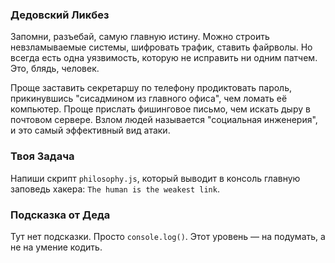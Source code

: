 ### Дедовский Ликбез

Запомни, разъебай, самую главную истину. Можно строить невзламываемые системы, шифровать трафик, ставить файрволы. Но всегда есть одна уязвимость, которую не исправить ни одним патчем. Это, блядь, человек.

Проще заставить секретаршу по телефону продиктовать пароль, прикинувшись "сисадмином из главного офиса", чем ломать её компьютер. Проще прислать фишинговое письмо, чем искать дыру в почтовом сервере. Взлом людей называется "социальная инженерия", и это самый эффективный вид атаки.

### Твоя Задача

Напиши скрипт `philosophy.js`, который выводит в консоль главную заповедь хакера: `The human is the weakest link`.

### Подсказка от Деда

Тут нет подсказки. Просто `console.log()`. Этот уровень — на подумать, а не на умение кодить.
